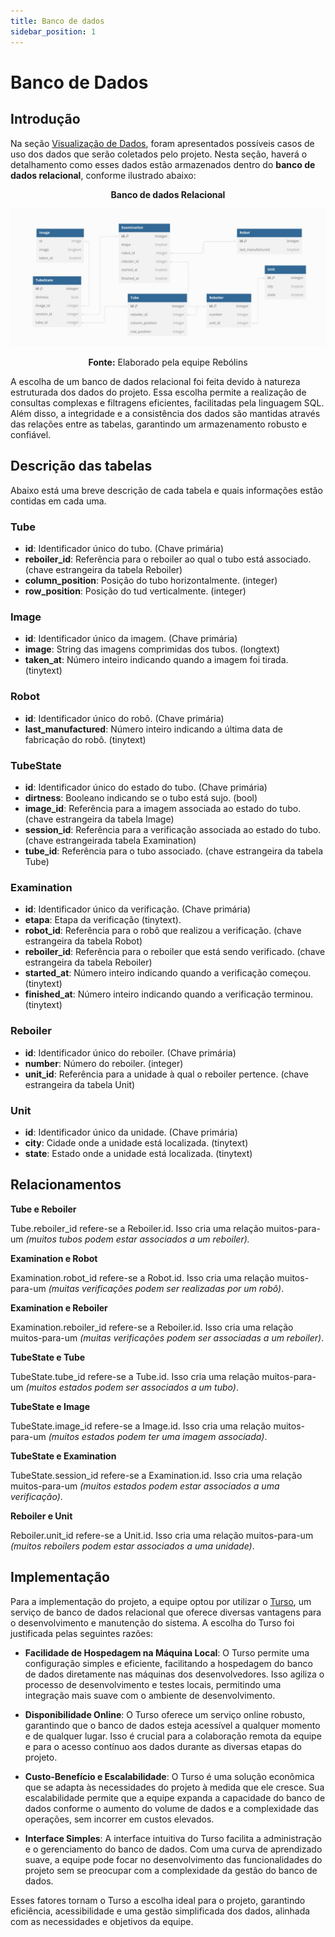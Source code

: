 ```yaml
---
title: Banco de dados
sidebar_position: 1
---
```


# Banco de Dados

## Introdução

Na seção [Visualização de Dados](../Sprint%203/Visualização%20de%20Dados.md), foram apresentados possíveis casos de uso dos dados que serão coletados pelo projeto. Nesta seção, haverá o detalhamento como esses dados estão armazenados dentro do **banco de dados relacional**, conforme ilustrado abaixo:

<div align="center">

**Banco de dados Relacional**

![Banco de dados](../../static/img/Banco%20de%20dados.jpeg)


**Fonte:** Elaborado pela equipe Rebólins

</div>

A escolha de um banco de dados relacional foi feita devido à natureza estruturada dos dados do projeto. Essa escolha permite a realização de consultas complexas e filtragens eficientes, facilitadas pela linguagem SQL. Além disso, a integridade e a consistência dos dados são mantidas através das relações entre as tabelas, garantindo um armazenamento robusto e confiável.

## Descrição das tabelas

Abaixo está uma breve descrição de cada tabela e quais informações estão contidas em cada uma.


### Tube

- **id**: Identificador único do tubo. (Chave primária)
- **reboiler_id**: Referência para o reboiler ao qual o tubo está associado. (chave estrangeira da tabela Reboiler)
- **column_position**: Posição do tubo horizontalmente. (integer)
- **row_position**: Posição do tud verticalmente. (integer)


### Image

- **id**: Identificador único da imagem. (Chave primária)
- **image**: String das imagens comprimidas dos tubos. (longtext)
- **taken_at**: Número inteiro indicando quando a imagem foi tirada. (tinytext)


### Robot

- **id**: Identificador único do robô. (Chave primária)
- **last_manufactured**: Número inteiro indicando a última data de fabricação do robô. (tinytext)

### TubeState

- **id**: Identificador único do estado do tubo. (Chave primária)
- **dirtness**: Booleano indicando se o tubo está sujo. (bool)
- **image_id**: Referência para a imagem associada ao estado do tubo. (chave estrangeira da tabela Image)
- **session_id**: Referência para a verificação associada ao estado do tubo. (chave estrangeirada tabela Examination)
- **tube_id**: Referência para o tubo associado. (chave estrangeira da tabela Tube)

### Examination

- **id**: Identificador único da verificação. (Chave primária)
- **etapa**: Etapa da verificação (tinytext).
- **robot_id**: Referência para o robô que realizou a verificação. (chave estrangeira da tabela Robot)
- **reboiler_id**: Referência para o reboiler que está sendo verificado. (chave estrangeira da tabela Reboiler)
- **started_at**: Número inteiro indicando quando a verificação começou. (tinytext)
- **finished_at**: Número inteiro indicando quando a verificação terminou. (tinytext)

### Reboiler

- **id**: Identificador único do reboiler. (Chave primária)
- **number**: Número do reboiler. (integer)
- **unit_id**: Referência para a unidade à qual o reboiler pertence. (chave estrangeira da tabela Unit)

### Unit

- **id**: Identificador único da unidade. (Chave primária)
- **city**: Cidade onde a unidade está localizada. (tinytext)
- **state**: Estado onde a unidade está localizada. (tinytext)

## Relacionamentos

**Tube e Reboiler**

Tube.reboiler_id refere-se a Reboiler.id. Isso cria uma relação muitos-para-um *(muitos tubos podem estar associados a um reboiler).*

**Examination e Robot**

Examination.robot_id refere-se a Robot.id. Isso cria uma relação muitos-para-um *(muitas verificações podem ser realizadas por um robô)*.

**Examination e Reboiler**

Examination.reboiler_id refere-se a Reboiler.id. Isso cria uma relação muitos-para-um *(muitas verificações podem ser associadas a um reboiler)*.

**TubeState e Tube**

TubeState.tube_id refere-se a Tube.id. Isso cria uma relação muitos-para-um *(muitos estados podem ser associados a um tubo)*.

**TubeState e Image**

TubeState.image_id refere-se a Image.id. Isso cria uma relação muitos-para-um *(muitos estados podem ter uma imagem associada)*.

**TubeState e Examination**

TubeState.session_id refere-se a Examination.id. Isso cria uma relação muitos-para-um *(muitos estados podem estar associados a uma verificação)*.

**Reboiler e Unit**

Reboiler.unit_id refere-se a Unit.id. Isso cria uma relação muitos-para-um *(muitos reboilers podem estar associados a uma unidade)*.

## Implementação

Para a implementação do projeto, a equipe optou por utilizar o [Turso](https://turso.tech/), um serviço de banco de dados relacional que oferece diversas vantagens para o desenvolvimento e manutenção do sistema. A escolha do Turso foi justificada pelas seguintes razões:

- **Facilidade de Hospedagem na Máquina Local**: O Turso permite uma configuração simples e eficiente, facilitando a hospedagem do banco de dados diretamente nas máquinas dos desenvolvedores. Isso agiliza o processo de desenvolvimento e testes locais, permitindo uma integração mais suave com o ambiente de desenvolvimento.

- **Disponibilidade Online**: O Turso oferece um serviço online robusto, garantindo que o banco de dados esteja acessível a qualquer momento e de qualquer lugar. Isso é crucial para a colaboração remota da equipe e para o acesso contínuo aos dados durante as diversas etapas do projeto.

- **Custo-Benefício e Escalabilidade**: O Turso é uma solução econômica que se adapta às necessidades do projeto à medida que ele cresce. Sua escalabilidade permite que a equipe expanda a capacidade do banco de dados conforme o aumento do volume de dados e a complexidade das operações, sem incorrer em custos elevados.

- **Interface Simples**: A interface intuitiva do Turso facilita a administração e o gerenciamento do banco de dados. Com uma curva de aprendizado suave, a equipe pode focar no desenvolvimento das funcionalidades do projeto sem se preocupar com a complexidade da gestão do banco de dados.

Esses fatores tornam o Turso a escolha ideal para o projeto, garantindo eficiência, acessibilidade e uma gestão simplificada dos dados, alinhada com as necessidades e objetivos da equipe.





